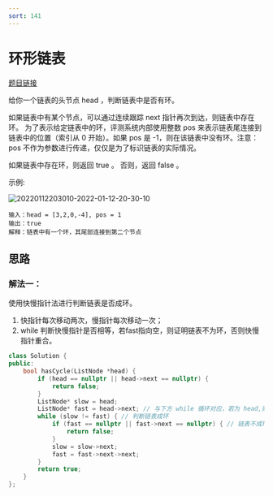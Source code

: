 ```yaml
---
sort: 141
---
```

# 环形链表

[题目链接](https://leetcode-cn.com/problems/linked-list-cycle/)


给你一个链表的头节点 head ，判断链表中是否有环。

如果链表中有某个节点，可以通过连续跟踪 next 指针再次到达，则链表中存在环。 为了表示给定链表中的环，评测系统内部使用整数 pos 来表示链表尾连接到链表中的位置（索引从 0 开始）。如果 pos 是 -1，则在该链表中没有环。注意：pos 不作为参数进行传递，仅仅是为了标识链表的实际情况。

如果链表中存在环，则返回 true 。 否则，返回 false 。


示例:

![20220112203010-2022-01-12-20-30-10](https://cdn.jsdelivr.net/gh/ironartisan/picRepo/20220112203010-2022-01-12-20-30-10.png)

```
输入：head = [3,2,0,-4], pos = 1
输出：true
解释：链表中有一个环，其尾部连接到第二个节点
```


## 思路

### 解法一：

使用快慢指针法进行判断链表是否成环。
1. 快指针每次移动两次，慢指针每次移动一次；
2. while 判断快慢指针是否相等，若fast指向空，则证明链表不为环，否则快慢指针重合。

```c++
class Solution {
public:
    bool hasCycle(ListNode *head) {
        if (head == nullptr || head->next == nullptr) {
            return false;
        }
        ListNode* slow = head;
        ListNode* fast = head->next; // 与下方 while 循环对应，若为 head,则循环不执行
        while (slow != fast) { // 判断链表成环
            if (fast == nullptr || fast->next == nullptr) { // 链表不成环，直接return
                return false;
            }
            slow = slow->next;
            fast = fast->next->next;
        }
        return true;
    }
};
```

